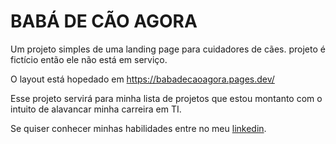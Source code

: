 # BABÁ DE CÃO AGORA

Um projeto simples de uma landing page para cuidadores de cães. projeto é fictício então ele não está em serviço.

O layout está hopedado em <https://babadecaoagora.pages.dev/>

Esse projeto servirá para minha lista de projetos que estou montanto com o intuito de alavancar minha carreira em TI.

Se quiser conhecer minhas habilidades entre no meu [linkedin](https://www.linkedin.com/in/roberto-carlos-677851174/).